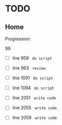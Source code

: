 <!--- THIS FILE IS AUTOMATICALY GENERATED --->
<!--- DO NOT EDIT --->

# TODO

## Home

Progression:
<div class="progress progress-80plus">
	<div class="progress-bar" style="width:99%">
	</div>
	<span class="progress-label">99</span>
</div>

- [ ] line 959
	``` do script```
- [ ] line 963
	``` review```
- [ ] line 1091
	``` do script```
- [ ] line 1094
	``` do script```
- [ ] line 2051
	``` write code```
- [ ] line 2055
	``` write code```
- [ ] line 2059
	``` write code```

